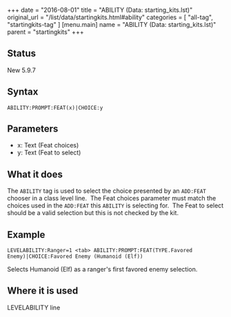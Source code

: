 +++
date = "2016-08-01"
title = "ABILITY (Data: starting_kits.lst)"
original_url = "/list/data/startingkits.html#ability"
categories = [ "all-tag", "startingkits-tag" ]
[menu.main]
    name = "ABILITY (Data: starting_kits.lst)"
    parent = "startingkits"
+++

## Status

New 5.9.7

## Syntax

`ABILITY:PROMPT:FEAT(x)|CHOICE:y`

## Parameters

-   x: Text (Feat choices)
-   y: Text (Feat to select)



What it does
------------

The `ABILITY` tag is used to select the choice presented by an
`ADD:FEAT` chooser in a class level line.  The Feat choices parameter
must match the choices used in the `ADD:FEAT` this `ABILITY` is
selecting for.  The Feat to select should be a valid selection but this
is not checked by the kit.

Example
-------

`LEVELABILITY:Ranger=1 <tab> ABILITY:PROMPT:FEAT(TYPE.Favored Enemy)|CHOICE:Favored Enemy (Humanoid (Elf))`

Selects Humanoid (Elf) as a ranger's first favored enemy selection.

Where it is used
----------------

LEVELABILITY line

